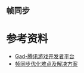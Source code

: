 帧同步
----------------------------------

# 参考资料

* [Gad-腾讯游戏开发者平台](http://www.10tiao.com/html/255/201609/2650586281/4.html)
* [帧同步优化难点及解决方案](https://blog.csdn.net/UWA4D/article/details/81486242)